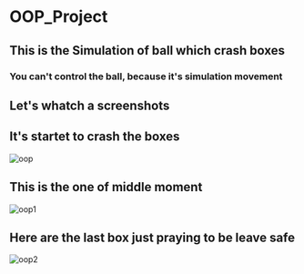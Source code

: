 # OOP_Project
## This is the Simulation of ball which crash boxes
### You can't control the ball, because it's simulation movement

## Let's whatch a screenshots 

## It's startet to crash the boxes 
![oop](https://user-images.githubusercontent.com/73570898/141823400-38227ac6-d5e7-411d-9ffc-cc67dd5ff0bb.jpg)

## This is the one of middle moment
![oop1](https://user-images.githubusercontent.com/73570898/141823518-5638ae27-9886-41c0-85fd-c2f508d407f3.jpg) 

## Here are the last box just praying to be leave safe
![оор2](https://user-images.githubusercontent.com/73570898/141823581-c317bb46-9f67-41bf-8cad-4c3dfeff1494.jpg)
